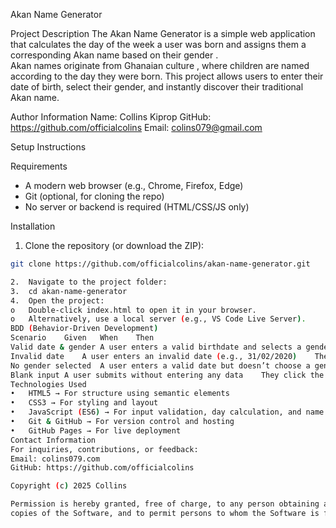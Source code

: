 
 Akan Name Generator

Project Description
The   Akan Name Generator   is a simple web application that calculates the   day of the week   a user was born and assigns them a corresponding   Akan name   based on their   gender  .  
Akan names originate from   Ghanaian culture  , where children are named according to the day they were born. This project allows users to enter their date of birth, select their gender, and instantly discover their traditional Akan name.


Author Information
  Name:   Collins Kiprop
  GitHub:   https://github.com/officialcolins
  Email:   colins079@gmail.com


Setup Instructions

Requirements
- A modern web browser (e.g., Chrome, Firefox, Edge)
- Git (optional, for cloning the repo)
- No server or backend is required (HTML/CSS/JS only)

Installation
1.   Clone the repository   (or download the ZIP):
   ```bash
   git clone https://github.com/officialcolins/akan-name-generator.git

2.	Navigate to the project folder:
3.	cd akan-name-generator
4.	Open the project:
o	Double-click index.html to open it in your browser.
o	Alternatively, use a local server (e.g., VS Code Live Server).
BDD (Behavior-Driven Development)
Scenario	Given	When	Then
Valid date & gender	A user enters a valid birthdate and selects a gender	They click the “Get Akan Name” button	The app displays their Akan name with the correct day
Invalid date	A user enters an invalid date (e.g., 31/02/2020)	They click the button	An alert notifies them to enter a valid date
No gender selected	A user enters a valid date but doesn’t choose a gender	They click the button	An alert prompts them to select their gender
Blank input	A user submits without entering any data	They click the button	An alert appears asking for required inputs
Technologies Used
•	HTML5 → For structure using semantic elements
•	CSS3 → For styling and layout
•	JavaScript (ES6) → For input validation, day calculation, and name assignment
•	Git & GitHub → For version control and hosting
•	GitHub Pages → For live deployment
Contact Information
For inquiries, contributions, or feedback:
 Email: colins079.com
GitHub: https://github.com/officialcolins 

Copyright (c) 2025 Collins

Permission is hereby granted, free of charge, to any person obtaining a copy of this software and associated documentation files (the "Software"), to deal in the Software without restriction, including without limitation the rights to use, copy, modify, merge, publish, distribute, sublicense, and/or sell
copies of the Software, and to permit persons to whom the Software is furnished to do so, subject to the following conditions:
